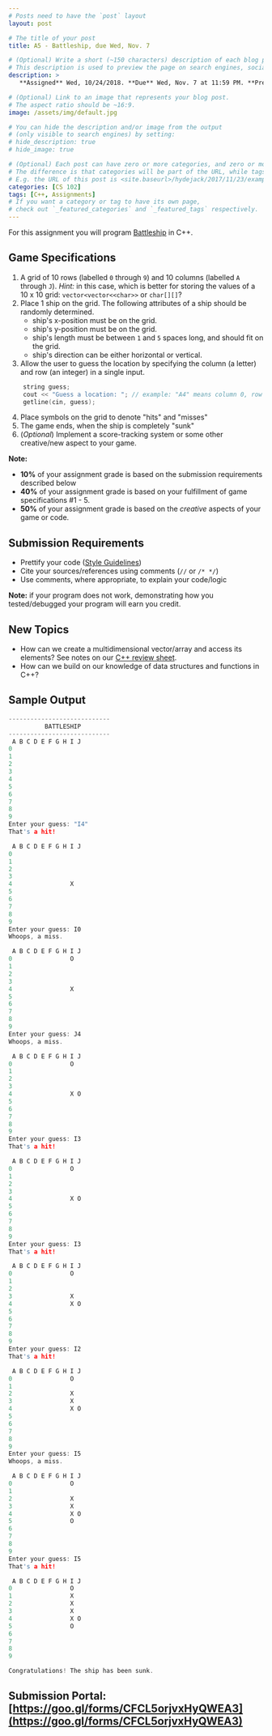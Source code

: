 ```yaml
---
# Posts need to have the `post` layout
layout: post

# The title of your post
title: A5 - Battleship, due Wed, Nov. 7

# (Optional) Write a short (~150 characters) description of each blog post.
# This description is used to preview the page on search engines, social media, etc.
description: >
   **Assigned** Wed, 10/24/2018. **Due** Wed, Nov. 7 at 11:59 PM. **Presentations** Mon, Nov. 19.

# (Optional) Link to an image that represents your blog post.
# The aspect ratio should be ~16:9.
image: /assets/img/default.jpg

# You can hide the description and/or image from the output
# (only visible to search engines) by setting:
# hide_description: true
# hide_image: true

# (Optional) Each post can have zero or more categories, and zero or more tags.
# The difference is that categories will be part of the URL, while tags will not.
# E.g. the URL of this post is <site.baseurl>/hydejack/2017/11/23/example-content/
categories: [CS 102]
tags: [C++, Assignments]
# If you want a category or tag to have its own page,
# check out `_featured_categories` and `_featured_tags` respectively.
---
```


For this assignment you will program [Battleship](https://en.wikipedia.org/wiki/Battleship_(game)) in C++. 

## Game Specifications
1. A grid of 10 rows (labelled `0` through `9`) and 10 columns (labelled `A` through `J`). *Hint:* in this case, which is better for storing the values of a 10 x 10 grid: `vector<vector<<char>>` or `char[][]`?
2. Place 1 ship on the grid. The following attributes of a ship should be randomly determined.
	- ship's x-position must be on the grid.
	- ship's y-position must be on the grid.
	- ship's length must be between `1` and `5` spaces long, and should fit on the grid.
	- ship's direction can be either horizontal or vertical.
3. Allow the user to guess the location by specifying the column (a letter) and row (an integer) in a single input.
```cpp
	string guess;
	cout << "Guess a location: "; // example: "A4" means column 0, row 4.
	getline(cin, guess);
```
4. Place symbols on the grid to denote "hits" and "misses"
5. The game ends, when the ship is completely "sunk"
6. (*Optional*) Implement a score-tracking system or some other creative/new aspect to your game.

**Note:** 
- **10%** of your assignment grade is based on the submission requirements described below
- **40%** of your assignment grade is based on your fulfillment of game specifications #1 - 5.
- **50%** of your assignment grade is based on the *creative* aspects of your game or code.

## Submission Requirements
- Prettify your code ([Style Guidelines](https://ramnauth.github.io/cs%20102/2018/09/26/style/))
- Cite your sources/references using comments (`//` or `/* */`)
- Use comments, where appropriate, to explain your code/logic

**Note:** if your program does not work, demonstrating how you tested/debugged your program will earn you credit.

## New Topics
- How can we create a multidimensional vector/array and access its elements? See notes on our [C++ review sheet](https://ramnauth.github.io/cs%20102/2018/09/11/cpp-review/#arrays).
- How can we build on our knowledge of data structures and functions in C++?

## Sample Output
```cpp
----------------------------
          BATTLESHIP
----------------------------
 A B C D E F G H I J
0
1                
2                
3                
4                
5
6
7
8
9
Enter your guess: "I4"
That's a hit!

 A B C D E F G H I J
0
1                
2                
3                
4                X
5
6
7
8
9
Enter your guess: I0
Whoops, a miss.

 A B C D E F G H I J
0                O
1                
2                
3                
4                X
5
6
7
8
9
Enter your guess: J4
Whoops, a miss.

 A B C D E F G H I J
0                O
1                
2                
3                
4                X O
5
6
7
8
9
Enter your guess: I3
That's a hit!

 A B C D E F G H I J
0                O
1                
2                
3                
4                X O
5
6
7
8
9
Enter your guess: I3
That's a hit!

 A B C D E F G H I J
0                O
1                
2                
3                X
4                X O
5
6
7
8
9
Enter your guess: I2
That's a hit!

 A B C D E F G H I J
0                O
1                
2                X
3                X
4                X O
5
6
7
8
9
Enter your guess: I5
Whoops, a miss.

 A B C D E F G H I J
0                O
1                
2                X
3                X
4                X O
5                O
6
7
8
9
Enter your guess: I5
That's a hit!

 A B C D E F G H I J
0                O
1                X
2                X
3                X
4                X O
5                O
6
7
8
9

Congratulations! The ship has been sunk.
```

## Submission Portal: [https://goo.gl/forms/CFCL5orjvxHyQWEA3](https://goo.gl/forms/CFCL5orjvxHyQWEA3)
